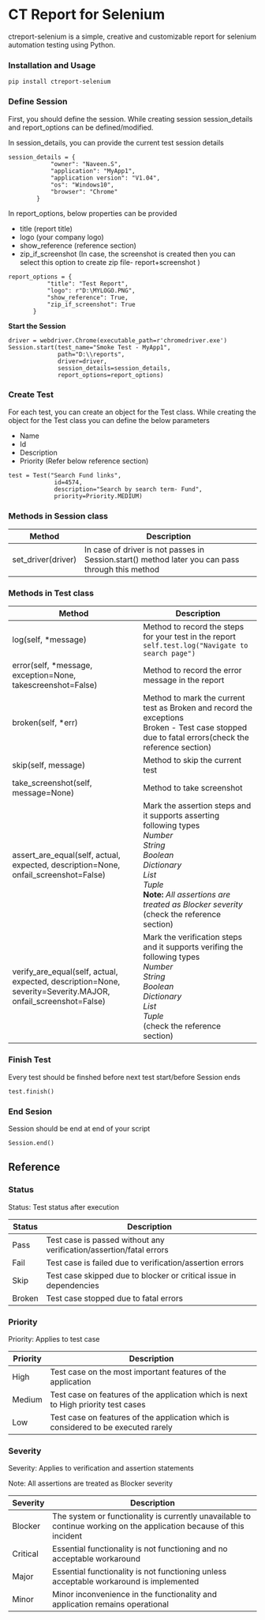 # CT Report for Selenium

ctreport-selenium is a simple, creative and customizable report for selenium automation testing using Python.

### Installation and Usage

```pip install ctreport-selenium```

### Define Session 

First, you should define the session. While creating session session_details and report_options can be defined/modified.

In session_details, you can provide the current test session details

```
session_details = {
            "owner": "Naveen.S",
            "application": "MyApp1",
            "application version": "V1.04",
            "os": "Windows10",
            "browser": "Chrome"
        }
```

In report_options, below properties can be provided

* title (report title)
* logo (your company logo)
* show_reference (reference section)
* zip_if_screenshot (In case, the screenshot is created then you can select this option to create zip file- report+screenshot )

 ```
 report_options = {
            "title": "Test Report",
            "logo": r"D:\MYLOGO.PNG",
            "show_reference": True,
            "zip_if_screenshot": True
        }
 ```

**Start the Session**

```
driver = webdriver.Chrome(executable_path=r'chromedriver.exe')
Session.start(test_name="Smoke Test - MyApp1", 
              path="D:\\reports",
              driver=driver, 
              session_details=session_details, 
              report_options=report_options)
```


### Create Test
For each test, you can create an object for the Test class. While creating the object for the Test class you can define the below parameters

* Name
* Id 
* Description	
* Priority (Refer below reference section)

```
test = Test("Search Fund links", 
             id=4574,
             description="Search by search term- Fund",
             priority=Priority.MEDIUM)
```

### Methods in Session class

|Method|Description|
|------|-----------|
|set_driver(driver)|In case of driver is not passes in Session.start() method later you can pass through this method|

### Methods in Test class

|Method|Description|
|------|-----------|
|log(self, \*message)|Method to record the steps for your test in the report <br> ```self.test.log("Navigate to search page")```|
|error(self, \*message, exception=None, takescreenshot=False)|Method to record the error message in the report|
|broken(self, \*err)|Method to mark the current test as Broken and record the exceptions<br> Broken - Test case stopped due to fatal errors(check the reference section)|
|skip(self, message)|Method to skip the current test|
|take_screenshot(self, message=None)|Method to take screenshot|
|assert_are_equal(self, actual, expected, description=None, onfail_screenshot=False)|Mark the assertion steps and it supports asserting following types <br> *Number* <br> *String* <br> *Boolean* <br> *Dictionary* <br> *List* <br> *Tuple* <br> **Note:** *All assertions are treated as Blocker severity* (check the reference section)|
|verify_are_equal(self, actual, expected, description=None, severity=Severity.MAJOR, onfail_screenshot=False)|Mark the verification steps and it supports verifing the following types <br> *Number* <br> *String* <br> *Boolean* <br> *Dictionary* <br> *List* <br> *Tuple* <br> (check the reference section)|



### Finish Test
Every test should be finshed before next test start/before Session ends
```
test.finish()
```

### End Sesion
Session should be end at end of your script
```
Session.end()
```

## Reference 

### Status

Status: Test status after execution

 |Status|Description|
 |------|-----------|
 |Pass |Test case is passed without any verification/assertion/fatal errors|
 |Fail|Test case is failed due to verification/assertion errors|
 |Skip|Test case skipped due to blocker or critical issue in dependencies|
 |Broken|Test case stopped due to fatal errors|
 
### Priority
 
Priority: Applies to test case

|Priority|Description|
|--------|-----------|
|High|Test case on the most important features of the application|
|Medium|Test case on features of the application which is next to High priority test cases|
|Low|Test case on features of the application which is considered to be executed rarely|

### Severity

Severity: Applies to verification and assertion statements

Note: All assertions are treated as Blocker severity

|Severity|Description|
|--------|-----------|
|Blocker|The system or functionality is currently unavailable to continue working on the application because of this incident|
|Critical|Essential functionality is not functioning and no acceptable workaround|
|Major|Essential functionality is not functioning unless acceptable workaround is implemented|
|Minor|Minor inconvenience in the functionality and application remains operational|
